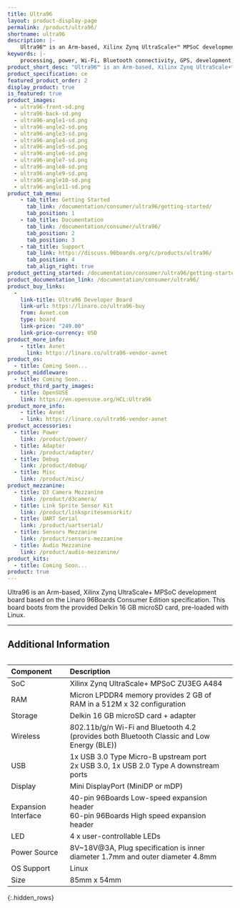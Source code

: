 ```yaml
---
title: Ultra96
layout: product-display-page
permalink: /product/ultra96/
shortname: ultra96
description: |-
    Ultra96™ is an Arm-based, Xilinx Zynq UltraScale+™ MPSoC development board based on the Linaro 96Boards Consumer Edition specification. This board boots from the provided Delkin 16 GB microSD card, pre-loaded with Linux.
keywords: |-
    processing, power, Wi-Fi, Bluetooth connectivity, GPS, development, board, mid-tier, xilinx, fpga, processor, low cost, Product, Development, Platform
product_short_desc: "Ultra96™ is an Arm-based, Xilinx Zynq UltraScale+™ MPSoC development board"
product_specification: ce
featured_product_order: 2
display_product: true
is_featured: true
product_images:
  - ultra96-front-sd.png
  - ultra96-back-sd.png
  - ultra96-angle1-sd.png
  - ultra96-angle2-sd.png
  - ultra96-angle3-sd.png
  - ultra96-angle4-sd.png
  - ultra96-angle5-sd.png
  - ultra96-angle6-sd.png
  - ultra96-angle7-sd.png
  - ultra96-angle8-sd.png
  - ultra96-angle9-sd.png
  - ultra96-angle10-sd.png
  - ultra96-angle11-sd.png
product_tab_menu:
    - tab_title: Getting Started
      tab_link: /documentation/consumer/ultra96/getting-started/
      tab_position: 1
    - tab_title: Documentation
      tab_link: /documentation/consumer/ultra96/
      tab_position: 2
      tab_position: 3
    - tab_title: Support
      tab_link: https://discuss.96boards.org/c/products/ultra96/
      tab_position: 4
      tab_align_right: true
product_getting_started: /documentation/consumer/ultra96/getting-started/
product_documentation_link: /documentation/consumer/ultra96/
product_buy_links:
  -
    link-title: Ultra96 Developer Board
    link-url: https://linaro.co/ultra96-buy
    from: Avnet.com
    type: board
    link-price: "249.00"
    link-price-currency: USD
product_more_info:
    - title: Avnet
      link: https://linaro.co/ultra96-vendor-avnet
product_os:
  - title: Coming Soon...
product_middleware:
  - title: Coming Soon...
product_third_party_images:
  - title: OpenSUSE
    link: https://en.opensuse.org/HCL:Ultra96
product_more_info:
    - title: Avnet
    - link: https://linaro.co/ultra96-vendor-avnet
product_accessories:
  - title: Power
    link: /product/power/
  - title: Adapter
    link: /product/adapter/
  - title: Debug
    link: /product/debug/
  - title: Misc
    link: /product/misc/
product_mezzanine:
  - title: D3 Camera Mezzanine
    link: /product/d3camera/
  - title: Link Sprite Sensor Kit
    link: /product/linkspritesensorkit/
  - title: UART Serial
    link: /product/uartserial/
  - title: Sensors Mezzanine
    link: /product/sensors-mezzanine
  - title: Audio Mezzanine
    link: /product/audio-mezzanine/
product_kits:
  - title: Coming Soon...
product: true
---
```

Ultra96 is an Arm-based, Xilinx Zynq UltraScale+ MPSoC development board based on the Linaro 96Boards Consumer Edition specification. This board boots from the provided Delkin 16 GB microSD card, pre-loaded with Linux.

***

## Additional Information
<div style="overflow-x:scroll;" markdown="1">

|   Component          |   Description                                                                                    |
|:---------------------|:-------------------------------------------------------------------------------------------------|
|  SoC                 | Xilinx Zynq UltraScale+ MPSoC ZU3EG A484                                                         |
|  RAM                 | Micron LPDDR4 memory provides 2 GB of RAM in a 512M x 32 configuration                           |
|  Storage             | Delkin 16 GB microSD card + adapter                                                              |
|  Wireless            | 802.11b/g/n Wi-Fi and Bluetooth 4.2 (provides both Bluetooth Classic and Low Energy (BLE))       |
|  USB                 | 1x USB 3.0 Type Micro-B upstream port<br>2x USB 3.0, 1x USB 2.0 Type A downstream ports          |
|  Display             | Mini DisplayPort (MiniDP or mDP)                                                                 |
|  Expansion Interface | 40-pin 96Boards Low-speed expansion header<br>60-pin 96Boards High speed expansion header        |
|  LED                 | 4 x user-controllable LEDs                                                                       |
|  Power Source        | 8V~18V@3A, Plug specification is inner diameter 1.7mm and outer diameter 4.8mm                   |
|  OS Support          | Linux                                                                                        |
|  Size                | 85mm x 54mm                                                                                      |
{:.hidden_rows}

</div>
